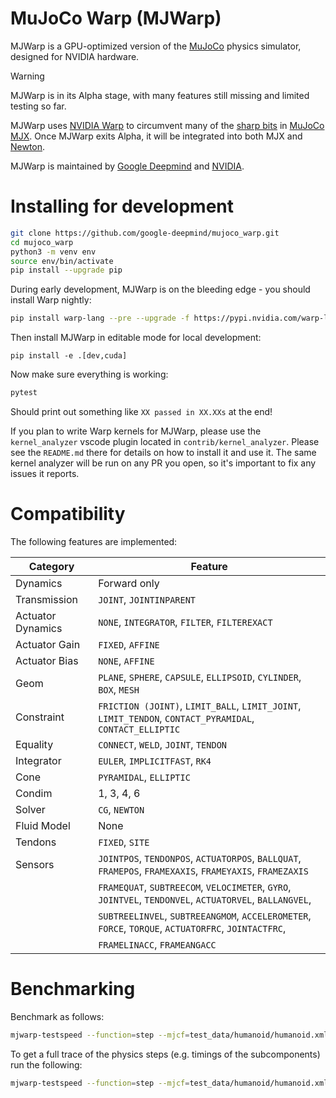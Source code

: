 # MuJoCo Warp (MJWarp)

MJWarp is a GPU-optimized version of the [MuJoCo](https://github.com/google-deepmind/mujoco) physics simulator, designed for NVIDIA hardware.

> [!WARNING]
> MJWarp is in its Alpha stage, with many features still missing and limited testing so far.

MJWarp uses [NVIDIA Warp](https://github.com/NVIDIA/warp) to circumvent many of the [sharp bits](https://mujoco.readthedocs.io/en/stable/mjx.html#mjx-the-sharp-bits) in [MuJoCo MJX](https://mujoco.readthedocs.io/en/stable/mjx.html#). Once MJWarp exits Alpha, it will be integrated into both MJX and [Newton](https://developer.nvidia.com/blog/announcing-newton-an-open-source-physics-engine-for-robotics-simulation).

MJWarp is maintained by [Google Deepmind](https://deepmind.google/) and [NVIDIA](https://www.nvidia.com/).

# Installing for development

```bash
git clone https://github.com/google-deepmind/mujoco_warp.git
cd mujoco_warp
python3 -m venv env
source env/bin/activate
pip install --upgrade pip
```

During early development, MJWarp is on the bleeding edge - you should install Warp nightly:

```bash
pip install warp-lang --pre --upgrade -f https://pypi.nvidia.com/warp-lang/
```

Then install MJWarp in editable mode for local development:

```
pip install -e .[dev,cuda]
```

Now make sure everything is working:

```bash
pytest
```

Should print out something like `XX passed in XX.XXs` at the end!

If you plan to write Warp kernels for MJWarp, please use the `kernel_analyzer` vscode plugin located in `contrib/kernel_analyzer`.
Please see the `README.md` there for details on how to install it and use it.  The same kernel analyzer will be run on any PR
you open, so it's important to fix any issues it reports.

# Compatibility

The following features are implemented:

| Category          | Feature                                                                                                  |
| ----------------- | ---------------------------------------------------------------------------------------------------------|
| Dynamics          | Forward only                                                                                             |
| Transmission      | `JOINT`, `JOINTINPARENT`                                                                                 |
| Actuator Dynamics | `NONE`, `INTEGRATOR`, `FILTER`, `FILTEREXACT`                                                            |
| Actuator Gain     | `FIXED`, `AFFINE`                                                                                        |
| Actuator Bias     | `NONE`, `AFFINE`                                                                                         |
| Geom              | `PLANE`, `SPHERE`, `CAPSULE`, `ELLIPSOID`, `CYLINDER`, `BOX`, `MESH`                                     |
| Constraint        | `FRICTION (JOINT)`, `LIMIT_BALL`, `LIMIT_JOINT`, `LIMIT_TENDON`, `CONTACT_PYRAMIDAL`, `CONTACT_ELLIPTIC` |
| Equality          | `CONNECT`, `WELD`, `JOINT`, `TENDON`                                                                     |
| Integrator        | `EULER`, `IMPLICITFAST`, `RK4`                                                                           |
| Cone              | `PYRAMIDAL`, `ELLIPTIC`                                                                                  |
| Condim            | 1, 3, 4, 6                                                                                               |
| Solver            | `CG`, `NEWTON`                                                                                           |
| Fluid Model       | None                                                                                                     |
| Tendons           | `FIXED`, `SITE`                                                                                          |
| Sensors           | `JOINTPOS`, `TENDONPOS`, `ACTUATORPOS`, `BALLQUAT`, `FRAMEPOS`, `FRAMEXAXIS`, `FRAMEYAXIS`, `FRAMEZAXIS` |
|                   | `FRAMEQUAT`, `SUBTREECOM`, `VELOCIMETER`, `GYRO`, `JOINTVEL`, `TENDONVEL`, `ACTUATORVEL`, `BALLANGVEL`,  |
|                   | `SUBTREELINVEL`, `SUBTREEANGMOM`, `ACCELEROMETER`, `FORCE`, `TORQUE`, `ACTUATORFRC`, `JOINTACTFRC`,      |
|                   | `FRAMELINACC`, `FRAMEANGACC`                                                                             |

# Benchmarking

Benchmark as follows:

```bash
mjwarp-testspeed --function=step --mjcf=test_data/humanoid/humanoid.xml --batch_size=8192
```

To get a full trace of the physics steps (e.g. timings of the subcomponents) run the following:

```bash
mjwarp-testspeed --function=step --mjcf=test_data/humanoid/humanoid.xml --batch_size=8192 --event_trace=True
```

